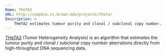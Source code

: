 ```yaml
---
Name: THeTA2
URL: http://compbio.cs.brown.edu/projects/theta/
Description: >
    THeTA2 estimates tumour purity and clonal / subclonal copy number.
---
```


[THeTA2](http://compbio.cs.brown.edu/projects/theta/) (Tumor Heterogeneity Analysis)
is an algorithm that estimates the tumour purity and clonal / subclonal copy number
aberrations directly from high-throughput DNA sequencing data.